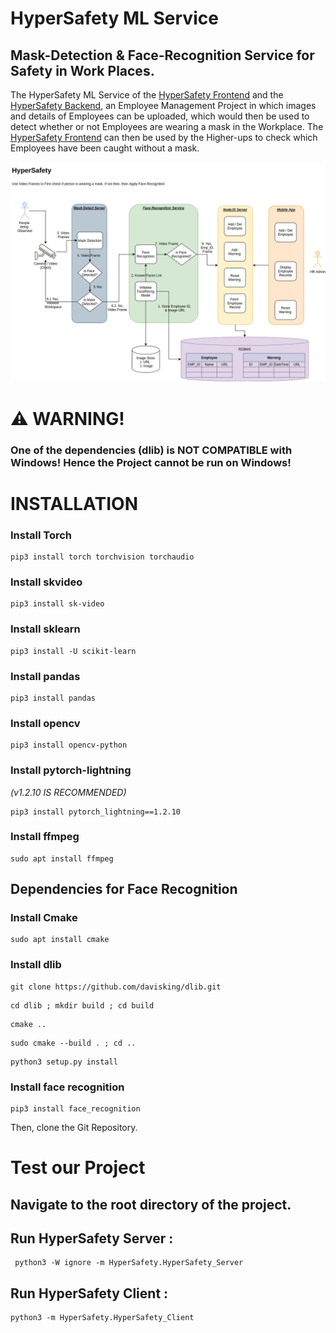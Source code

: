 # HyperSafety ML Service
## Mask-Detection & Face-Recognition Service for Safety in Work Places.

The HyperSafety ML Service of the [HyperSafety Frontend](https://github.com/ritviksharma4/HyperSafety) and the [HyperSafety Backend](https://github.com/ViVek6301/HyperSafety_Backend), an Employee Management Project in which images and details of Employees can be uploaded, which would then be used to detect whether or not Employees are wearing a mask in the Workplace. The [HyperSafety Frontend](https://github.com/ritviksharma4/HyperSafety) can then be used by the Higher-ups to check which Employees have been caught without a mask.

<img src = "Documentation_Images/HyperSafety.png" >

# ⚠️ WARNING!

### One of the dependencies (dlib) is NOT COMPATIBLE with Windows! Hence the Project cannot be run on Windows!

# INSTALLATION

### Install Torch

    pip3 install torch torchvision torchaudio
    
### Install skvideo

    pip3 install sk-video
    
### Install sklearn

    pip3 install -U scikit-learn

### Install pandas

    pip3 install pandas
    
### Install opencv

    pip3 install opencv-python
    
### Install pytorch-lightning 

*(v1.2.10 IS RECOMMENDED)*
    
    pip3 install pytorch_lightning==1.2.10
    
### Install ffmpeg

    sudo apt install ffmpeg
    
## Dependencies for Face Recognition

### Install Cmake

    sudo apt install cmake

### Install dlib

```
git clone https://github.com/davisking/dlib.git
``` 
  
```   
cd dlib ; mkdir build ; cd build
```   
   
```   
cmake ..
```   
   
```   
sudo cmake --build . ; cd ..
```

```    
python3 setup.py install
```
   
### Install face recognition

    pip3 install face_recognition


Then, clone the Git Repository.

# Test our Project

## Navigate to the root directory of the project. 

## Run HyperSafety Server :

     python3 -W ignore -m HyperSafety.HyperSafety_Server

## Run HyperSafety Client :

    python3 -m HyperSafety.HyperSafety_Client